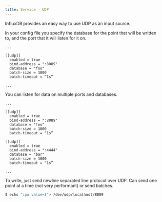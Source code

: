 ```yaml
---
title: Service - UDP
---
```


InfluxDB provides an easy way to use UDP as an input source.

In your config file you specify the database for the point that will be written to, and the port that it will listen for it on.

```
...

[[udp]]
  enabled = true
  bind-address = ":8089"
  database = "foo"
  batch-size = 1000
  batch-timeout = “1s”

...
```

You can listen for data on multiple ports and databases.

```
...

[[udp]]
  enabled = true
  bind-address = ":8089"
  database = "foo"
  batch-size = 1000
  batch-timeout = “1s”

[[udp]]
  enabled = true
  bind-address = ":4444"
  database = "bar"
  batch-size = 1000
  batch-timeout = “1s”

...
```

To write, just send newline separated line protocol over UDP.  Can send one point at a time (not very performant) or send batches.

```bash
$ echo "cpu value=1"> /dev/udp/localhost/8089
```
